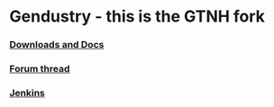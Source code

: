 Gendustry - this is the GTNH fork
=========

### [Downloads and Docs](http://bdew.net/gendustry)
### [Forum thread](http://www.minecraftforum.net/topic/2160265-)
### [Jenkins](http://jenkins.bdew.net/)
